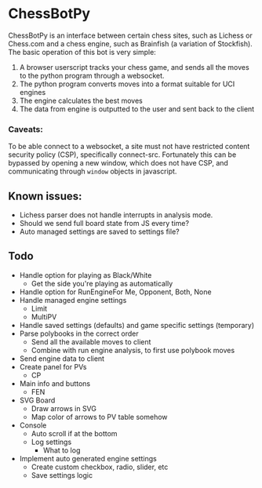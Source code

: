 # ChessBotPy

ChessBotPy is an interface between certain chess sites, such as Lichess or Chess.com and a chess engine, such as Brainfish (a variation of Stockfish).
The basic operation of this bot is very simple:

1. A browser userscript tracks your chess game, and sends all the moves to the python program through a websocket.
2. The python program converts moves into a format suitable for UCI engines
3. The engine calculates the best moves
4. The data from engine is outputted to the user and sent back to the client

### Caveats:

To be able connect to a websocket, a site must not have restricted content security policy (CSP), specifically connect-src. Fortunately this can be bypassed by opening a new window, which does not have CSP, and communicating through `window` objects in javascript.

## Known issues:

-   Lichess parser does not handle interrupts in analysis mode.
-   Should we send full board state from JS every time?
-   Auto managed settings are saved to settings file?

## Todo

-   Handle option for playing as Black/White
    -   Get the side you're playing as automatically
-   Handle option for RunEngineFor Me, Opponent, Both, None
-   Handle managed engine settings
    -   Limit
    -   MultiPV
-   Handle saved settings (defaults) and game specific settings (temporary)
-   Parse polybooks in the correct order
    -   Send all the available moves to client
    -   Combine with run engine analysis, to first use polybook moves
-   Send engine data to client
-   Create panel for PVs
    -   CP
-   Main info and buttons
    -   FEN
-   SVG Board
    -   Draw arrows in SVG
    -   Map color of arrows to PV table somehow
-   Console
    -   Auto scroll if at the bottom
    -   Log settings
        -   What to log
-   Implement auto generated engine settings
    -   Create custom checkbox, radio, slider, etc
    -   Save settings logic
